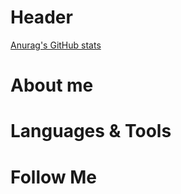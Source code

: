 # Header
[Anurag's GitHub stats](https://github-readme-stats.vercel.app/api?username=anuraghazra&theme=dark&show_icons=true)

# About me

# Languages & Tools

# Follow Me

<!--
**Zetharionn/zetharionn** is a ✨ _special_ ✨ repository because its `README.md` (this file) appears on your GitHub profile.

Here are some ideas to get you started:

- 🔭 I’m currently working on ...
- 🌱 I’m currently learning ...
- 👯 I’m looking to collaborate on ...
- 🤔 I’m looking for help with ...
- 💬 Ask me about ...
- 📫 How to reach me: ...
- 😄 Pronouns: ...
- ⚡ Fun fact: ...
-->
